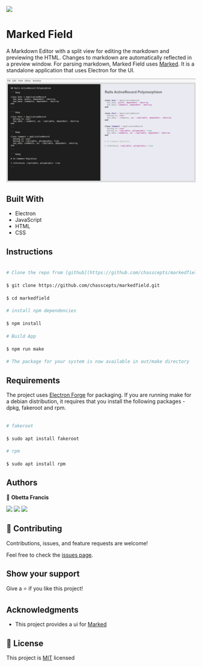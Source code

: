 ![](https://img.shields.io/badge/Microverse-blueviolet)

# Marked Field

A Markdown Editor with a split view for editing the markdown and previewing the HTML. Changes to markdown are automatically reflected in a preview window. For parsing markdown, Marked Field uses [Marked](https://github.com/markedjs/marked). It is a standalone application that uses Electron for the UI.

![screenshot](screenshot.png)

## Built With

- Electron
- JavaScript
- HTML
- CSS

## Instructions

``` bash

# Clone the repo from [github](https://github.com/chasscepts/markedfield.git)

$ git clone https://github.com/chasscepts/markedfield.git

$ cd markedfield

# install npm dependencies

$ npm install

# Build App

$ npm run make

# The package for your system is now available in out/make directory

```

## Requirements

The project uses [Electron Forge](https://github.com/electron-userland/electron-forge) for packaging. If you are running make for a debian distribution, it requires that you install the following packages - dpkg, fakeroot and rpm.

``` bash

# fakeroot

$ sudo apt install fakeroot

# rpm

$ sudo apt install rpm

```

## Authors

👤 **Obetta Francis**

[![](https://img.shields.io/badge/GitHub-100000?style=for-the-badge&logo=github&logoColor=white)](https://github.com/chasscepts) [![](https://img.shields.io/badge/Twitter-1DA1F2?style=for-the-badge&logo=twitter&logoColor=white)](https://twitter.com/chasscepts) [![](https://img.shields.io/badge/LinkedIn-0077B5?style=for-the-badge&logo=linkedin&logoColor=white)](https://www.linkedin.com/in/chasscepts/)

## 🤝 Contributing

Contributions, issues, and feature requests are welcome!

Feel free to check the [issues page](https://github.com/chasscepts/markedfield/issues).

## Show your support

Give a ⭐️ if you like this project!

## Acknowledgments

- This project provides a ui for [Marked](https://github.com/markedjs/marked)

## 📝 License

This project is [MIT](./LICENSE) licensed
